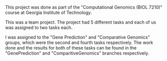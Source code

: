 This project was done as part of the "Computational Genomics (BIOL 7210)" course at Georgia Institute of Technology. 


This was a team project. 
The project had 5 different tasks and each of us was assigned to two tasks each. 

I was assigned to the "Gene Prediction" and "Comparative Genomics" groups, which were the second and fourth tasks respectively. The work done and the results for both of these tasks can be found in the "GenePrediction" and "ComparitiveGenomics" branches respectively.
